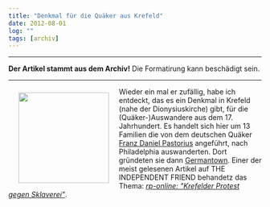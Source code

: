 ```yaml
---
title: "Denkmal für die Quäker aus Krefeld"
date: 2012-08-01
log: ""
tags: [archiv]
---
```

<hr><b>Der Artikel stammt aus dem Archiv!</b> Die Formatirung kann beschädigt sein.<hr>
<p><a href="http://de.wikipedia.org/wiki/Datei:Denkmal-auswanderer-krefeld.jpg">
<img src="http://www.the-independent-friend.de/files/Denkmal-auswanderer-krefeld.jpg"  width="180" height="180"  align="left"  vspace="10" hspace="20" /></a>
Wieder ein mal er zufällig, habe ich entdeckt, das es ein Denkmal in Krefeld (nahe der Dionysiuskirche) gibt, für die (Quäker-)Auswandere aus dem 17. Jahrhundert. 
<!--break-->
Es handelt sich hier um 13 Familien die von dem deutschen Quäker  <a href="http://de.wikipedia.org/wiki/Franz_Daniel_Pastorius">Franz Daniel Pastorius</a> angeführt, nach Philadelphia auswanderten. Dort gründeten sie dann <a href="http://de.wikipedia.org/wiki/Germantown">Germantown</a>. Einer der meist gelesenen Artikel auf  THE INDEPENDENT FRIEND behandetz das Thema: <i><a href="">rp-online: "Krefelder Protest gegen Sklaverei"</a></i>.
